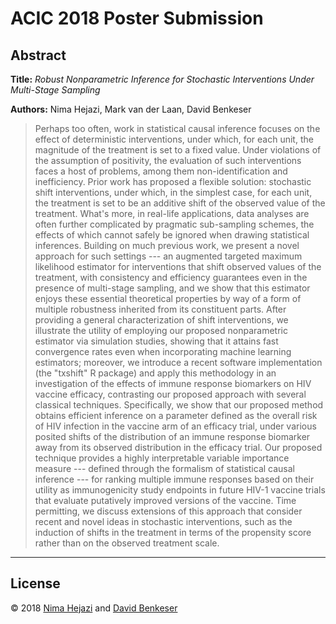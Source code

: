 # ACIC 2018 Poster Submission

## Abstract

**Title:** _Robust Nonparametric Inference for Stochastic Interventions Under
Multi-Stage Sampling_

**Authors:** Nima Hejazi, Mark van der Laan, David Benkeser

> Perhaps too often, work in statistical causal inference focuses on the effect
> of deterministic interventions, under which, for each unit, the magnitude of
> the treatment is set to a fixed value. Under violations of the assumption of
> positivity, the evaluation of such interventions faces a host of problems,
> among them non-identification and inefficiency. Prior work has proposed a
> flexible solution: stochastic shift interventions, under which, in the
> simplest case, for each unit, the treatment is set to be an additive shift of
> the observed value of the treatment. What's more, in real-life applications,
> data analyses are often further complicated by pragmatic sub-sampling schemes,
> the effects of which cannot safely be ignored when drawing statistical
> inferences. Building on much previous work, we present a novel approach for
> such settings --- an augmented targeted maximum likelihood estimator for
> interventions that shift observed values of the treatment, with consistency
> and efficiency guarantees even in the presence of multi-stage sampling, and we
> show that this estimator enjoys these essential theoretical properties by way
> of a form of multiple robustness inherited from its constituent parts. After
> providing a general characterization of shift interventions, we illustrate the
> utility of employing our proposed nonparametric estimator via simulation
> studies, showing that it attains fast convergence rates even when
> incorporating machine learning estimators; moreover, we introduce a recent
> software implementation (the "txshift" R package) and apply this methodology
> in an investigation of the effects of immune response biomarkers on HIV
> vaccine efficacy, contrasting our proposed approach with several classical
> techniques. Specifically, we show that our proposed method obtains efficient
> inference on a parameter defined as the overall risk of HIV infection in the
> vaccine arm of an efficacy trial, under various posited shifts of the
> distribution of an immune response biomarker away from its observed
> distribution in the efficacy trial. Our proposed technique provides a highly
> interpretable variable importance measure --- defined through the formalism of
> statistical causal inference --- for ranking multiple immune responses based
> on their utility as immunogenicity study endpoints in future HIV-1 vaccine
> trials that evaluate putatively improved versions of the vaccine. Time
> permitting, we discuss extensions of this approach that consider recent and
> novel ideas in stochastic interventions, such as the induction of shifts in
> the treatment in terms of the propensity score rather than on the observed
> treatment scale.

---

## License

&copy; 2018 [Nima Hejazi](https://statistics.berkeley.edu/~nhejazi) and [David
Benkeser](https://www.benkeserstatistics.com/)

